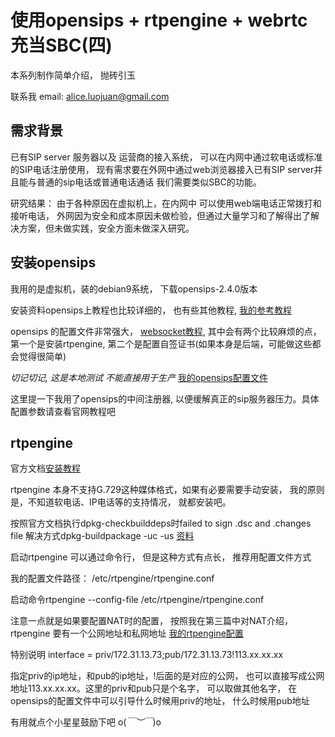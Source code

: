 
# 使用opensips + rtpengine + webrtc 充当SBC(四)

本系列制作简单介绍， 抛砖引玉

联系我 email: alice.luojuan@gmail.com

## 需求背景

已有SIP server 服务器以及 运营商的接入系统， 可以在内网中通过软电话或标准的SIP电话注册使用， 现有需求要在外网中通过web浏览器接入已有SIP server并且能与普通的sip电话或普通电话通话 我们需要类似SBC的功能。

研究结果： 由于各种原因在虚拟机上，在内网中 可以使用web端电话正常拨打和接听电话， 外网因为安全和成本原因未做检验，但通过大量学习和了解得出了解决方案，但未做实践，安全方面未做深入研究。

## 安装opensips

我用的是虚拟机，装的debian9系统， 下载opensips-2.4.0版本

安装资料opensips上教程也比较详细的， 也有些其他教程, [我的参考教程](https://blog.csdn.net/yiyangtime/article/details/84899536)

opensips 的配置文件非常强大， [websocket教程](https://www.opensips.org/Documentation/Tutorials-WebSocket-2-4), 其中会有两个比较麻烦的点， 第一个是安装rtpengine, 第二个是配置自签证书(如果本身是后端，可能做这些都会觉得很简单)

*切记切记, 这是本地测试 不能直接用于生产*
[我的opensips配置文件](//github.com/forjuan/SBC-opensips-rtpengine/blob/master/docs/rtpengine.conf)

这里提一下我用了opensips的中间注册器, 以便缓解真正的sip服务器压力。具体配置参数请查看官网教程吧


## rtpengine

官方文档[安装教程](https://github.com/sipwise/rtpengine#compiling-and-installing)

rtpengine 本身不支持G.729这种媒体格式，如果有必要需要手动安装， 我的原则是，不知道软电话、IP电话等的支持情况， 就都安装吧。

按照官方文档执行dpkg-checkbuilddeps时failed to sign .dsc and .changes file  解决方式dpkg-buildpackage -uc -us
[资料](https://serverfault.com/questions/191785/how-can-i-properly-sign-a-package-i-modified-and-recompiled)


启动rtpengine
可以通过命令行， 但是这种方式有点长， 推荐用配置文件方式

我的配置文件路径： /etc/rtpengine/rtpengine.conf

启动命令rtpengine --config-file /etc/rtpengine/rtpengine.conf

注意一点就是如果要配置NAT时的配置， 按照我在第三篇中对NAT介绍，rtpengine 要有一个公网地址和私网地址
[我的rtpengine配置](//github.com/forjuan/SBC-opensips-rtpengine/blob/master/docs/rtpengine.conf)

特别说明
interface = priv/172.31.13.73;pub/172.31.13.73!113.xx.xx.xx

指定priv的ip地址，和pub的ip地址，!后面的是对应的公网， 也可以直接写成公网地址113.xx.xx.xx。这里的priv和pub只是个名字， 可以取做其他名字， 在opensips的配置文件中可以引导什么时候用priv的地址， 什么时候用pub地址

有用就点个小星星鼓励下吧 o(*￣︶￣*)o